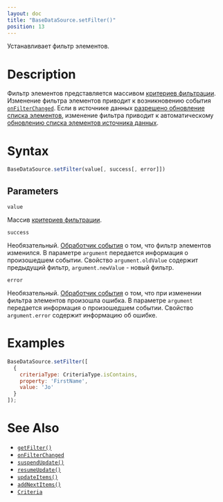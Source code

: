 ```yaml
---
layout: doc
title: "BaseDataSource.setFilter()"
position: 13
---
```


Устанавливает фильтр элементов.

# Description

Фильтр элементов представляется массивом [критериев фильтрации](../Criteria/). Изменение фильтра
элементов приводит к возникновению события [`onFilterChanged`](../BaseDataSource.onFilterChanged/).
Если в источнике данных [разрешено обновление списка элементов](../BaseDataSource.resumeUpdate/),
изменение фильтра приводит к автоматическому [обновлению списка элементов источника данных](../BaseDataSource.updateItems/).

# Syntax

```js
BaseDataSource.setFilter(value[, success[, error]])
```

## Parameters

`value`

Массив [критериев фильтрации](../Criteria/).

`success`

Необязательный. [Обработчик события](../../../KeyConcepts/Script/) о том, что фильтр элементов изменился.
В параметре `argument` передается информация о произошедшем событии. Свойство `argument.oldValue`
содержит предыдущий фильтр, `argument.newValue` - новый фильтр.

`error`

Необязательный. [Обработчик события](../../../KeyConcepts/Script/) о том, что при изменении фильтра
элементов произошла ошибка. В параметре `argument` передается информация о произошедшем событии.
Свойство `argument.error` содержит информацию об ошибке.

# Examples

```js
BaseDataSource.setFilter([
  {
    criteriaType: CriteriaType.isContains,
    property: 'FirstName',
    value: 'Jo'
  }
]);
```

# See Also

* [`getFilter()`](../BaseDataSource.getFilter/)
* [`onFilterChanged`](../BaseDataSource.onFilterChanged/)
* [`suspendUpdate()`](../BaseDataSource.suspendUpdate/)
* [`resumeUpdate()`](../BaseDataSource.resumeUpdate/)
* [`updateItems()`](../BaseDataSource.updateItems/)
* [`addNextItems()`](../BaseDataSource.addNextItems/)
* [`Criteria`](../Criteria/)
